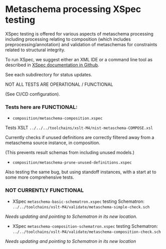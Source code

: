 # Metaschema processing XSpec testing

XSpec testing is offered for various aspects of metaschema processing including processing relating to composition (which includes preprocessing/annotation) and validation of metaschemas for constraints related to structural integrity.

To run XSpec, we suggest either an XML IDE or a command line tool as described in [XSpec documentation in Github](https://github.com/xspec/xspec/wiki).

See each subdirectory for status updates.

NOT ALL TESTS ARE OPERATIONAL / FUNCTIONAL

(See CI/CD configuration).


### Tests here are FUNCTIONAL:

* `composition/metaschema-composition.xspec`

Tests XSLT `../../../toolchains/xslt-M4/nist-metaschema-COMPOSE.xsl`

Currently checks if unused definitions are correctly filtered away from a metaschema source instance, in composition.

(This prevents result schemas from including unused models.)

* `composition/metaschema-prune-unused-definitions.xspec`

Also testing the same bug, but using standoff instances, with a start at to some more comprehensive tests.

### NOT CURRENTLY FUNCTIONAL

* XSpec `metaschema-basic-schematron.xspec` testing Schematron:  `../../toolchains/xslt-M4/validate/metaschema-simple-check.sch`

*Needs updating and pointing to Schematron in its new location.*

* XSpec `metaschema-composition-schematron.xspec` testing Schematron: `../../toolchains/xslt-M4/validate/metaschema-composition-check.sch`

*Needs updating and pointing to Schematron in its new location*

